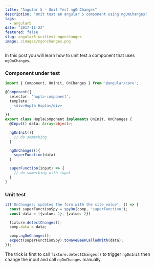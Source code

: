 ```yaml
---
title: "Angular 5 - Unit Test ngOnChanges"
description: "Unit test an angular 5 component using ngOnChanges"
tags:
  - angular5
date: "2017-11-22"
featured: false
slug: angular5-unittest-ngonchanges
image: /images/ngonchanges.png
---
```


In this post you will learn how to unit test a component that uses `ngOnChanges`.

### Component under test
```typescript
import { Component, OnInit, OnChanges } from '@angular/core';

@Component({
  selector: 'hopla-component',
  template: `
    <div>Hopla Hopla</div>
  `
})
export class HoplaComponent implements OnInit, OnChanges {
  @Input() data: Array<object>;

  ngOnInit(){
    // do something
  }

  ngOnChanges(){
    superFunction(data)
  }

  superFunction(input) => {
    // do something with input
  }
}
```

### Unit test

```typescript
it('OnChanges: updates the form with the site value', () => {
  const superFunctionSpy = spyOn(comp, 'superFunction');
  const data = [{value: 1}, {value: 2}]

  fixture.detectChanges();
  comp.data = data;

  comp.ngOnChanges();
  expect(superFunctionSpy).toHaveBeenCalledWith(data);
});
```

The trick is first to call `fixture.detectChanges()` to trigger `ngOnInit` then change the input and call `ngOnChanges` manually.
